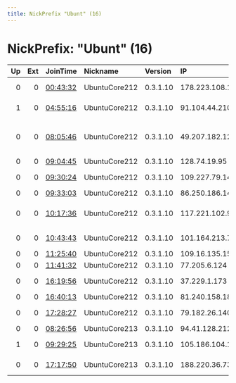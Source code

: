 ```yaml
---
title: NickPrefix "Ubunt" (16)
---
```


# NickPrefix: "Ubunt" (16)

|   Up |   Ext | JoinTime                                                                                            | Nickname      | Version   | IP              | AS                                       | CC   |   ORp |   Dirp | OS    | Contact   |   eFamMembers |
|-----:|------:|:----------------------------------------------------------------------------------------------------|:--------------|:----------|:----------------|:-----------------------------------------|:-----|------:|-------:|:------|:----------|--------------:|
|    0 |     0 | [00:43:32](https://metrics.torproject.org/rs.html#details/BC22A386DB85A807B68C6EC0F688F2E7EEC77A47) | UbuntuCore212 | 0.3.1.10  | 178.223.108.14  | TELEKOM SRBIJA a.d.                      | rs   | 41229 |      0 | Linux | None      |             1 |
|    1 |     0 | [04:55:16](https://metrics.torproject.org/rs.html#details/7928B602575B01F8D9A7A94DDC61A4D20A37828C) | UbuntuCore212 | 0.3.1.10  | 91.104.44.210   | Telenor Hungary plc                      | hu   | 46825 |      0 | Linux | None      |             1 |
|    0 |     0 | [08:05:46](https://metrics.torproject.org/rs.html#details/5109B25A23F6FBB49EFC95B5EC1B501A7B1FF938) | UbuntuCore212 | 0.3.1.10  | 49.207.182.128  | Atria Convergence Technologies Pvt. Ltd. | in   | 39631 |      0 | Linux | None      |             1 |
|    0 |     0 | [09:04:45](https://metrics.torproject.org/rs.html#details/F296ED573D36C0902E1A3843395F10ADCA909805) | UbuntuCore212 | 0.3.1.10  | 128.74.19.95    | PVimpelCom                               | ru   | 34557 |      0 | Linux | None      |             1 |
|    0 |     0 | [09:30:24](https://metrics.torproject.org/rs.html#details/AD17A3FED42082CAEC5846C960A6A6FF1818830F) | UbuntuCore212 | 0.3.1.10  | 109.227.79.144  | LLC McLaut-Invest                        | ua   | 34127 |      0 | Linux | None      |             1 |
|    0 |     0 | [09:33:03](https://metrics.torproject.org/rs.html#details/CCFB65B76C3196E067EC768D28C4AD11F52149D5) | UbuntuCore212 | 0.3.1.10  | 86.250.186.149  | Orange                                   | fr   | 46875 |      0 | Linux | None      |             1 |
|    0 |     0 | [10:17:36](https://metrics.torproject.org/rs.html#details/ADB6B8E266E81CC7069D5B6FAEF19B172720520C) | UbuntuCore212 | 0.3.1.10  | 117.221.102.98  | National Internet Backbone               | in   | 42605 |      0 | Linux | None      |             1 |
|    0 |     0 | [10:43:43](https://metrics.torproject.org/rs.html#details/8F97BA5E009838CEE461FC711AF2DBD96C7D3818) | UbuntuCore212 | 0.3.1.10  | 101.164.213.74  | Telstra Pty Ltd                          | au   | 46689 |      0 | Linux | None      |             1 |
|    0 |     0 | [11:25:40](https://metrics.torproject.org/rs.html#details/75E3B6D2CD530D4955BC1502CCD9FB497BAC6756) | UbuntuCore212 | 0.3.1.10  | 109.16.135.151  | SFR SA                                   | fr   | 44751 |      0 | Linux | None      |             1 |
|    0 |     0 | [11:41:32](https://metrics.torproject.org/rs.html#details/194FDF96DECD36D7541D17F05257317F800E700F) | UbuntuCore212 | 0.3.1.10  | 77.205.6.124    | SFR SA                                   | fr   | 39011 |      0 | Linux | None      |             1 |
|    0 |     0 | [16:19:56](https://metrics.torproject.org/rs.html#details/682A0AEE7D34B2C85A9BB3C89AE8E269FFBED714) | UbuntuCore212 | 0.3.1.10  | 37.229.1.173    | Kyivstar PJSC                            | ua   | 40842 |      0 | Linux | None      |             1 |
|    0 |     0 | [16:40:13](https://metrics.torproject.org/rs.html#details/54ECD900042434380365F55B6A8669C1FC80F658) | UbuntuCore212 | 0.3.1.10  | 81.240.158.187  | Proximus NV                              | be   | 44019 |      0 | Linux | None      |             1 |
|    0 |     0 | [17:28:27](https://metrics.torproject.org/rs.html#details/90AC84E16373C77E225C5B913CCB80FCB81AF8ED) | UbuntuCore212 | 0.3.1.10  | 79.182.26.140   | Bezeq International                      | il   | 34873 |      0 | Linux | None      |             1 |
|    0 |     0 | [08:26:56](https://metrics.torproject.org/rs.html#details/B17A7BDBE2C7E8155D6C91413D5CBDB6EA481615) | UbuntuCore213 | 0.3.1.10  | 94.41.128.212   | OJSC Ufanet                              | ru   | 36255 |      0 | Linux | None      |             1 |
|    1 |     0 | [09:29:25](https://metrics.torproject.org/rs.html#details/77F156D7673BC63B06B040859D6033F1C4F7932B) | UbuntuCore213 | 0.3.1.10  | 105.186.104.174 | Telkom-Internet                          | za   | 34429 |      0 | Linux | None      |             1 |
|    0 |     0 | [17:17:50](https://metrics.torproject.org/rs.html#details/B9F0B5AA4B937C4A4E41A131BDCAD552A079BC4E) | UbuntuCore213 | 0.3.1.10  | 188.220.36.73   | Sky UK Limited                           | gb   | 36491 |      0 | Linux | None      |             1 |
